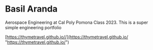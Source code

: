 # Basil Aranda
Aerospace Engineering at Cal Poly Pomona Class 2023. This is a super simple engineering portfolio



[https://thymetravel.github.io//](https://thymetravel.github.io/ "https://thymetravel.github.io/")
